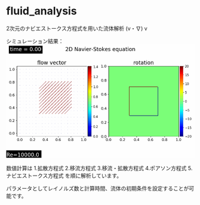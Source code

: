# fluid_analysis
2次元のナビエストークス方程式を用いた流体解析 (v・∇) v

シミュレーション結果：
![result](https://github.com/yamabook37/fluid_analysis/blob/master/git_gif/nabier.gif?raw=true)

数値計算は
1.拡散方程式
2.移流方程式
3.移流・拡散方程式
4.ポアソン方程式
5.ナビエストークス方程式
を順に解析しています。

パラメータとしてレイノルズ数と計算時間、流体の初期条件を設定することが可能です。

